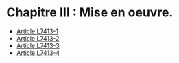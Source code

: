 # Chapitre III : Mise en oeuvre.

* [Article L7413-1](./LEGIARTI000006904760.md)
* [Article L7413-2](./LEGIARTI000006904761.md)
* [Article L7413-3](./LEGIARTI000029144955.md)
* [Article L7413-4](./LEGIARTI000006904763.md)
